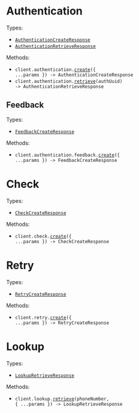 # Authentication

Types:

- <code><a href="./src/resources/authentication/authentication.ts">AuthenticationCreateResponse</a></code>
- <code><a href="./src/resources/authentication/authentication.ts">AuthenticationRetrieveResponse</a></code>

Methods:

- <code title="post /authentication">client.authentication.<a href="./src/resources/authentication/authentication.ts">create</a>({ ...params }) -> AuthenticationCreateResponse</code>
- <code title="get /authentication/{auth_uuid}">client.authentication.<a href="./src/resources/authentication/authentication.ts">retrieve</a>(authUuid) -> AuthenticationRetrieveResponse</code>

## Feedback

Types:

- <code><a href="./src/resources/authentication/feedback.ts">FeedbackCreateResponse</a></code>

Methods:

- <code title="post /authentication/feedback">client.authentication.feedback.<a href="./src/resources/authentication/feedback.ts">create</a>({ ...params }) -> FeedbackCreateResponse</code>

# Check

Types:

- <code><a href="./src/resources/check.ts">CheckCreateResponse</a></code>

Methods:

- <code title="post /check">client.check.<a href="./src/resources/check.ts">create</a>({ ...params }) -> CheckCreateResponse</code>

# Retry

Types:

- <code><a href="./src/resources/retry.ts">RetryCreateResponse</a></code>

Methods:

- <code title="post /retry">client.retry.<a href="./src/resources/retry.ts">create</a>({ ...params }) -> RetryCreateResponse</code>

# Lookup

Types:

- <code><a href="./src/resources/lookup.ts">LookupRetrieveResponse</a></code>

Methods:

- <code title="get /lookup/{phone_number}">client.lookup.<a href="./src/resources/lookup.ts">retrieve</a>(phoneNumber, { ...params }) -> LookupRetrieveResponse</code>
